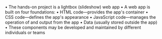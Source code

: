 • The hands-on project is a lightbox (slideshow) web app
• A web app is built on four foundations:
• HTML code—provides the app's container
• CSS code—defines the app's appearance
• JavaScript code—manages the operation of and output from the app
• Data (usually stored outside the app)
• These components may be developed and maintained by different individuals or teams
